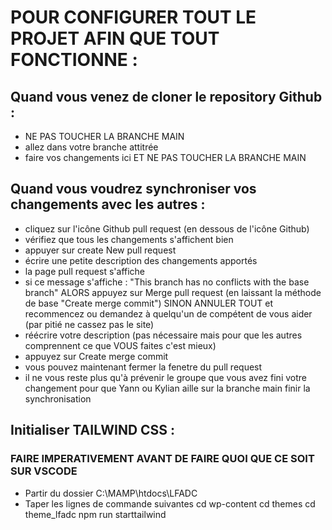 # POUR CONFIGURER TOUT LE PROJET AFIN QUE TOUT FONCTIONNE :


## Quand vous venez de cloner le repository Github :
- NE PAS TOUCHER LA BRANCHE MAIN
- allez dans votre branche attitrée
- faire vos changements ici ET NE PAS TOUCHER LA BRANCHE MAIN


## Quand vous voudrez synchroniser vos changements avec les autres :
- cliquez sur l'icône Github pull request (en dessous de l'icône Github)
- vérifiez que tous les changements s'affichent bien
- appuyer sur create New pull request
- écrire une petite description des changements apportés
- la page pull request s'affiche
- si ce message s'affiche : "This branch has no conflicts with the base branch"
ALORS appuyez sur Merge pull request (en laissant la méthode de base "Create merge commit")
SINON ANNULER TOUT et recommencez ou demandez à quelqu'un de compétent de vous aider (par pitié ne cassez pas le site)
- réécrire votre description (pas nécessaire mais pour que les autres comprennent ce que VOUS faites c'est mieux)
- appuyez sur Create merge commit
- vous pouvez maintenant fermer la fenetre du pull request
- il ne vous reste plus qu'à prévenir le groupe que vous avez fini votre changement pour que Yann ou Kylian aille sur la branche main finir la synchronisation


## Initialiser TAILWIND CSS : 
### FAIRE IMPERATIVEMENT AVANT DE FAIRE QUOI QUE CE SOIT SUR VSCODE
- Partir du dossier C:\MAMP\htdocs\LFADC
- Taper les lignes de commande suivantes
cd wp-content
cd themes
cd theme_lfadc
npm run starttailwind